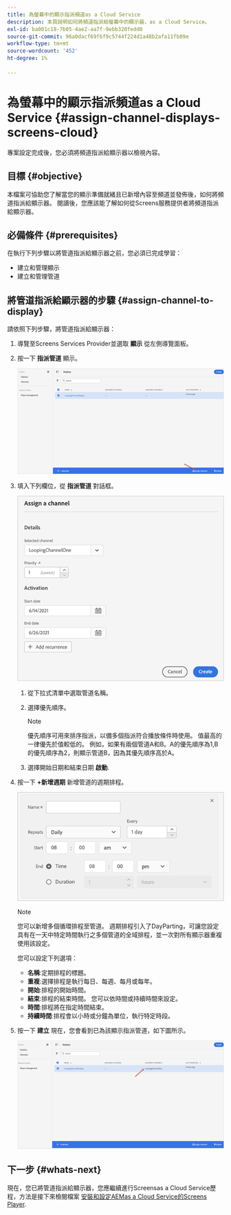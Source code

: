 ```yaml
---
title: 為螢幕中的顯示指派頻道as a Cloud Service
description: 本頁說明如何將頻道指派給螢幕中的顯示器，as a Cloud Service。
exl-id: ba001c18-7b05-4ae2-aa7f-9ebb320fedd0
source-git-commit: 96a0dacf69f6f9c5744f224d1a48b2afa11fb09e
workflow-type: tm+mt
source-wordcount: '452'
ht-degree: 1%

---
```


# 為螢幕中的顯示指派頻道as a Cloud Service {#assign-channel-displays-screens-cloud}

專案設定完成後，您必須將頻道指派給顯示器以檢視內容。

## 目標 {#objective}

本檔案可協助您了解當您的顯示準備就緒且已新增內容至頻道並發佈後，如何將頻道指派給顯示器。 閱讀後，您應該能了解如何從Screens服務提供者將頻道指派給顯示器。

## 必備條件 {#prerequisites}

在執行下列步驟以將管道指派給顯示器之前，您必須已完成學習：

* 建立和管理顯示
* 建立和管理管道

## 將管道指派給顯示器的步驟 {#assign-channel-to-display}

請依照下列步驟，將管道指派給顯示器：

1. 導覽至Screens Services Provider並選取 **顯示** 從左側導覽面板。

1. 按一下 **指派管道** 顯示。

   ![影像](/help/screens-cloud/assets/display/assignchannel-1.png)

1. 填入下列欄位，從 **指派管道** 對話框。

   ![影像](/help/screens-cloud/assets/display/assignchannel-2.png)

   1. 從下拉式清單中選取管道名稱。
   1. 選擇優先順序。

      >[!NOTE]
      >優先順序可用來排序指派，以備多個指派符合播放條件時使用。 值最高的一律優先於值較低的。 例如，如果有兩個管道A和B。A的優先順序為1,B的優先順序為2，則顯示管道B，因為其優先順序高於A。
   1. 選擇開始日期和結束日期 **啟動**.

1. 按一下 **+新增週期** 新增管道的週期排程。

   ![影像](/help/screens-cloud/assets/create-content/recurrence-1.png)

   >[!NOTE]
   >您可以新增多個循環排程至管道。 週期排程引入了DayParting，可讓您設定具有在一天中特定時間執行之多個管道的全域排程，並一次對所有顯示器重複使用該設定。

   您可以設定下列選項：

   * **名稱**:定期排程的標題。
   * **重複**:選擇排程是執行每日、每週、每月或每年。
   * **開始**:排程的開始時間。
   * **結束**:排程的結束時間。 您可以依時間或持續時間來設定。
   * **時間**:排程將在指定時間結束。
   * **持續時間**:排程會以小時或分鐘為單位，執行特定時段。

1. 按一下 **建立** 現在，您會看到已為該顯示指派管道，如下圖所示。

   ![影像](/help/screens-cloud/assets/display/assignchannel-3.png)


## 下一步 {#whats-next}

現在，您已將管道指派給顯示器，您應繼續進行Screensas a Cloud Service歷程，方法是接下來檢閱檔案 [安裝和設定AEMas a Cloud Service的Screens Player](/help/screens-cloud/managing-players-registration/installing-screens-cloud-player.md).
